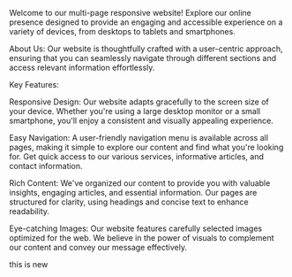 Welcome to our multi-page responsive website! Explore our online presence designed to provide an engaging and accessible experience on a variety of devices, from desktops to tablets and smartphones.

About Us:
Our website is thoughtfully crafted with a user-centric approach, ensuring that you can seamlessly navigate through different sections and access relevant information effortlessly.

Key Features:

Responsive Design: Our website adapts gracefully to the screen size of your device. Whether you're using a large desktop monitor or a small smartphone, you'll enjoy a consistent and visually appealing experience.

Easy Navigation: A user-friendly navigation menu is available across all pages, making it simple to explore our content and find what you're looking for. Get quick access to our various services, informative articles, and contact information.

Rich Content: We've organized our content to provide you with valuable insights, engaging articles, and essential information. Our pages are structured for clarity, using headings and concise text to enhance readability.

Eye-catching Images: Our website features carefully selected images optimized for the web. We believe in the power of visuals to complement our content and convey our message effectively.

this is new